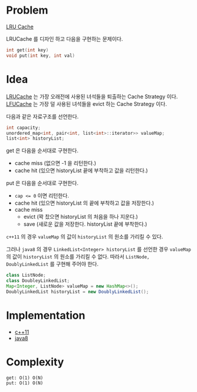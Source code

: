 # Problem

[LRU Cache](https://leetcode.com/problems/lru-cache/)

LRUCache 를 디자인 하고 다음을 구현하는 문제이다.

```cpp
int get(int key)
void put(int key, int val)
```

# Idea

[LRUCache](/leetcode/LRUCache/README.md) 는 가장 오래전에 사용된
녀석들을 퇴출하는 Cache Strategy
이다. [LFUCache](/leetcode2/LFUCache/README.md) 는 가장 덜 사용된
녀석들을 evict 하는 Cache Strategy 이다.

다음과 같은 자료구조를 선언한다.

```cpp
int capacity;
unordered_map<int, pair<int, list<int>::iterator>> valueMap;
list<int> historyList;
```

get 은 다음을 순서대로 구현한다.

* cache miss (없으면 -1 을 리턴한다.)
* cache hit (있으면 historyList 끝에 부착하고 값을 리턴한다.)

put 은 다음을 순서대로 구현한다.

* `cap <= 0` 이면 리턴한다.
* cache hit (있으면 historyList 의 끝에 부착하고 값을 저장한다.)
* cache miss
  * evict (꽉 찼으면 historyList 의 처음을 하나 지운다.)
  * save (새로운 값을 저장한다. historyList 끝에 부착한다.)

`c++11` 의 경우 `valueMap` 의 값이 `historyList` 의 원소를 가리킬 수
있다. 

그러나 `java8` 의 경우 `LinkedList<Integer> historyList` 를
선언한 경우 `valueMap` 의 값이 `historyList` 의 원소를 가리킬 수
없다. 따라서 `ListNode, DoublyLinkedList` 를 구현해 주어야 한다. 

```java
class ListNode;
class DoubleyLinkedList;
Map<Integer, ListNode> valueMap = new HashMap<>();
DoublyLinkedList historyList = new DoublyLinkedList();
```
    
# Implementation

* [c++11](a.cpp)
* [java8](MainApp.java)

# Complexity

```
get: O(1) O(N)
put: O(1) O(N)
```
